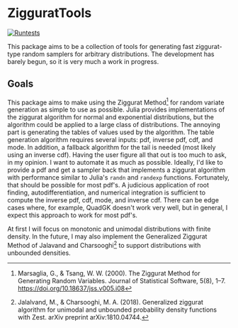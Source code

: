 # ZigguratTools
[![Runtests](https://github.com/npbarnes/ZigguratTools/actions/workflows/Runtests.yml/badge.svg)](https://github.com/npbarnes/ZigguratTools/actions/workflows/Runtests.yml)

This package aims to be a collection of tools for generating fast ziggurat-type random samplers for arbitrary distributions. The development has barely begun, so it is very much a work in progress.

## Goals

This package aims to make using the Ziggurat Method[^1] for random variate generation as simple to use as possible. Julia provides implementations of the ziggurat algorithm for normal and exponential distributions, but the algorithm could be applied to a large class of distributions. The annoying part is generating the tables of values used by the algorithm. The table generation algorithm requires several inputs: pdf, inverse pdf, cdf, and mode. In addition, a fallback algorithm for the tail is needed (most likely using an inverse cdf). Having the user figure all that out is too much to ask, in my opinion. I want to automate it as much as possible. Ideally, I'd like to provide a pdf and get a sampler back that implements a ziggurat algorithm with performance similar to Julia's `randn` and `randexp` functions. Fortunately, that should be possible for most pdf's. A judicious application of root finding, autodifferentiation, and numerical integration is sufficient to compute the inverse pdf, cdf, mode, and inverse cdf. There can be edge cases where, for example, QuadGK doesn't work very well, but in general, I expect this approach to work for most pdf's. 

At first I will focus on monotonic and unimodal distributions with finite density. In the future, I may also implement the Generalized Ziggurat Method of Jalavand and Charsooghi[^2] to support distributions with unbounded densities.

[^1]: Marsaglia, G., & Tsang, W. W. (2000). The Ziggurat Method for Generating Random Variables. Journal of Statistical Software, 5(8), 1–7. https://doi.org/10.18637/jss.v005.i08
[^2]: Jalalvand, M., & Charsooghi, M. A. (2018). Generalized ziggurat algorithm for unimodal and unbounded probability density functions with Zest. arXiv preprint arXiv:1810.04744.
